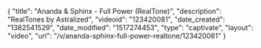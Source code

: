 {
    "title": "Ananda & Sphinx - Full Power (RealTone)",
    "description": "RealTones by Astralized",
    "videoid": "123420081",
    "date_created": "1382541529",
    "date_modified": "1517274453",
    "type": "captivate",
    "layout": "video",
    "url": "\/v\/ananda-sphinx-full-power-realtone\/123420081"
}